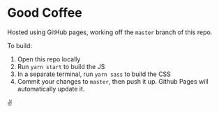 # Good Coffee
Hosted using GitHub pages, working off the `master` branch of this repo.

To build:

  1. Open this repo locally
  2. Run `yarn start` to build the JS
  3. In a separate terminal, run `yarn sass` to build the CSS
  4. Commit your changes to `master`, then push it up. Github Pages will automatically update it.

✌️
